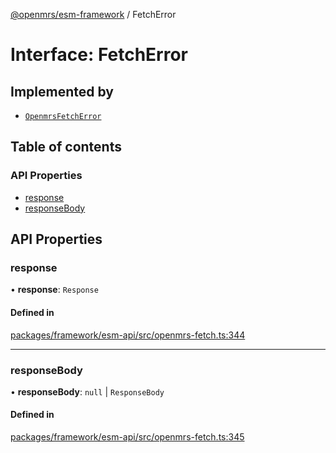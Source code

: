 [@openmrs/esm-framework](../API.md) / FetchError

# Interface: FetchError

## Implemented by

- [`OpenmrsFetchError`](../classes/OpenmrsFetchError.md)

## Table of contents

### API Properties

- [response](FetchError.md#response)
- [responseBody](FetchError.md#responsebody)

## API Properties

### response

• **response**: `Response`

#### Defined in

[packages/framework/esm-api/src/openmrs-fetch.ts:344](https://github.com/openmrs/openmrs-esm-core/blob/main/packages/framework/esm-api/src/openmrs-fetch.ts#L344)

___

### responseBody

• **responseBody**: ``null`` \| `ResponseBody`

#### Defined in

[packages/framework/esm-api/src/openmrs-fetch.ts:345](https://github.com/openmrs/openmrs-esm-core/blob/main/packages/framework/esm-api/src/openmrs-fetch.ts#L345)
